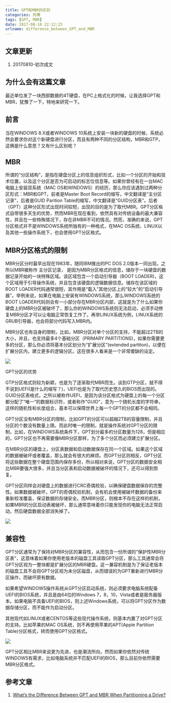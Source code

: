 ```yaml
---
title: GPT和MBR的区别
categories: 折腾
tags: [GPT, MBR]
date: 2017-08-10 22:12:23
urlname: difference_between_GPT_and_MBR
---
```


## 文章更新
1. 20170810-初次成文

## 为什么会有这篇文章
最近单位发了一块西部数据的4T硬盘，在PC上格式化的时候，让我选择GPT和MBR，犹豫了一下，特地来研究一下。

## 前言
当在WINDOWS 8.X或者WINDOWS 10系统上安装一块新的硬盘的时候，系统必然会要求你对这个新硬盘进行分区，而且有两种不同的分区结构，MBR和GTP，这俩是什么意思？又有什么区别呢？

## MBR
所谓的“分区结构”，是指在硬盘分区上的信息组织形式，比如一个分区的开始和技术位置，以及这个分区是否为可启动的标志位信息等。如果你曾经有在一台MAC电脑上安装双系统（MAC OS和WINDOWS）的经历，那么你应该遇到过两种分区形式：MBR和GPT，前者是Master Boot Record的缩写，中文翻译是“主分区记录”，后者是GUID Parition Table的缩写，中文翻译是"GUID分区表"。后者（GPT）这种分区形式出现时间较短，出现的目的是为了取代MBR。GPT分区格式自带很多天生的优势，然而MBR在现在看到，依然具有对传统设备的最大兼容性，并且在一些特殊情况下，存在非MBR不可的情况。然而，准确的来说，GPT分区格式并不是WINDOWS系统所独有的一种格式，在MAC OS系统、LINUX以及其他一些操作系统下，也会使用GPT分区格式。

## MBR分区格式的限制

MBR分区分时最早出现在1983年，随同IBM推出的PC DOS 2.0版本一同出现。之所以MBR被称作 主分区记录， 是因为MBR分区格式的信息，储存于一块硬盘的数据记录开始的一块特殊区域。该区域包含一个启动引导器（BOOT LOADER)，这个区域用于引导操作系统，并且包含该硬盘的逻辑数据信息。储存在该区域的BOOT LOADER代码通常很短，其作用是“载入”其他分区上的“较大”的“启动引导器”。举例来说，如果在电脑上安装有WINDOWS系统，那么WINDOWS系统的BOOT LOADER代码则会有一小部分存在MBR分区内部，这就是为了什么如果你硬盘上的MBR分区被破坏了，那么你的WINDOWS系统则无法启动，必须手动修复MBR分区才可以让电脑正常恢复工作了。再举LINUX系统为例，LINUX系统的GRUB引导器，也会将部分代码写入MBR内。

MBR分区也有自身的限制，比如，MBR分区对单个分区的支持，不能超过2TB的大小，并且，也支持最多4个基础分区（PRIMARY PARTITIONS)，如果你需要更多的分区，那么你必须将基本分区划分为“扩展分区”(extended partiton)，以便在扩展分区内，建立更多的逻辑分区。这在很多人看来是一个非常傻缺的设定。

![](https://www.howtogeek.com/wp-content/uploads/2014/07/xwindows-disk-management-extended-partitions-with-mbr.png.pagespeed.gp+jp+jw+pj+ws+js+rj+rp+rw+ri+cp+md.ic.RWRhzbciZf.png)

GPT分区的优势

GTP分区格式则较为新颖，也是为了逐渐取代MBR而生。谈到GTP分区，就不得不说到UEFI(是什么的缩写？)，UEFI也是为了取代历史悠久的BIOS而出现的。GUID分区表格式，之所以被称作UEFI，是因为该分区格式为硬盘上的每一个分区都分配了“唯一”的数据标识符，或者称作"GUID"，意为一个随机长度的字符串，这样的随机性和长度组合，基本可以保障世界上每一个GPT的分区都不会相同。

GPT分区没有MBR分区的限制，比如GPT的分区可以超越2TB的容量限制，并且分区的个数没有数量上限。而此时唯一的限制，就是操作系统对GPT分区的限制，比如，在WINDOWS系统条件下，GPT划分最多的分区数量为128，但是相应的，GPT分区也不再需要像MBR分区那样，为了多个分区而必须建立扩展分区。

在MBR分区的硬盘上，分区表数据和启动数据保存在同一个区域。如果这个区域的数据被破坏或者覆盖，那么就会有很大的麻烦。而GPT分区则相反，GPT分区将这些数据在整个硬盘范围内保存多份，所以相对来说，GPT分区的数据安全相比MBR要强大很多，并且当分区表和启动数据被破坏的情况下，还可以得到恢复。

GPT分区同样会对硬盘上的数据进行CRC奇偶校验，以确保硬盘数据保存的完整性。如果数据被破坏，GPT的奇偶校验机制，会有机会使用被破坏数据的备份来重新校准覆盖，保证数据的存储安全。而MBR分区，则根本不存在这样的机制，如果MBR的分区启动表被破坏，那么通常意味着你只能发现你的电脑无法正常启动，然后硬盘数据全部消失掉了。

![](https://www.howtogeek.com/wp-content/uploads/2014/07/xwindows-8.1-gpt-disk-management-with-more-than-four-primary-partitions.png.pagespeed.gp+jp+jw+pj+ws+js+rj+rp+rw+ri+cp+md.ic.pakC4DbgS1.png)

## 兼容性

GPT分区通常为了保持对MBR分区的兼容性，从而包含一份所谓的”保护性MBR分区表“，这意味着如果你使用老版本的磁盘工具读取GPT分区，那么工具通常会将GPT分区视为一整块都是扩展分区的MBR硬盘。这一兼容机制是为了保证老版本的磁盘工具不会将GPT分区视为未分区磁盘，从而错误的为GPT重新进行MBR分区操作，而破坏原有数据。

如果希望WINDOWS操作系统从GPT分区启动系统，则必须要求电脑系统配备UEFI的BIOS系统，并且是由64位的Windows 7，8，10，Vista或者是服务器版本。如果电脑不具备UEFI的BIOS，则上述Windows系统，可以将GPT分区作为数据存储分区，而不能作为启动分区。

其他现代如LINUX或者CENTOS等这些现代操作系统，则基本内置了对GPT分区的支持。比如苹果的MAC OS系统，则不再使用苹果的APT(Apple Partition Table)分区格式，转而使用GPT分区格式。

![](https://www.howtogeek.com/wp-content/uploads/2014/07/xgparted-gpt-on-linux.png.pagespeed.gp+jp+jw+pj+ws+js+rj+rp+rw+ri+cp+md.ic.UEOjnrzeVx.png)

GPT分区相比MBR来说更为先进，也是潮流所向，然而如果你依然对传统WINDOWS有需求，比如电脑系统并不匹配UEFI的BIOS，那么目前你依然需要MBR分区格式。

## 参考文章
1. [What’s the Difference Between GPT and MBR When Partitioning a Drive?](https://www.howtogeek.com/193669/whats-the-difference-between-gpt-and-mbr-when-partitioning-a-drive/)